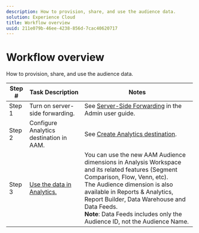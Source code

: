 ```yaml
---
description: How to provision, share, and use the audience data.
solution: Experience Cloud
title: Workflow overview
uuid: 211e079b-46ee-4238-856d-7cac40620717
---
```


# Workflow overview

How to provision, share, and use the audience data.

| Step # | Task Description | Notes |
|--- |--- |--- |
| Step 1 |Turn on server-side forwarding.|See [Server-Side Forwarding](/help/admin/admin/c-server-side-forwarding/ssf.md) in the Admin user guide.|
| Step 2 |Configure Analytics destination in AAM.|See [Create Analytics destination](https://docs.adobe.com/content/help/en/audience-manager/user-guide/features/destinations/experience-cloud-destinations/create-analytics-destination.html).|
| Step 3 |[Use the data in Analytics.](/help/integrate/c-audience-analytics/c-workflow/use-audience-data-analytics.md)|You can use the new AAM Audience dimensions in Analysis Workspace and its related features (Segment Comparison, Flow, Venn, etc). <br>The Audience dimension is also available in Reports & Analytics, Report Builder, Data Warehouse and Data Feeds. <br>**Note**:  Data Feeds includes only the Audience ID, not the Audience Name.|
